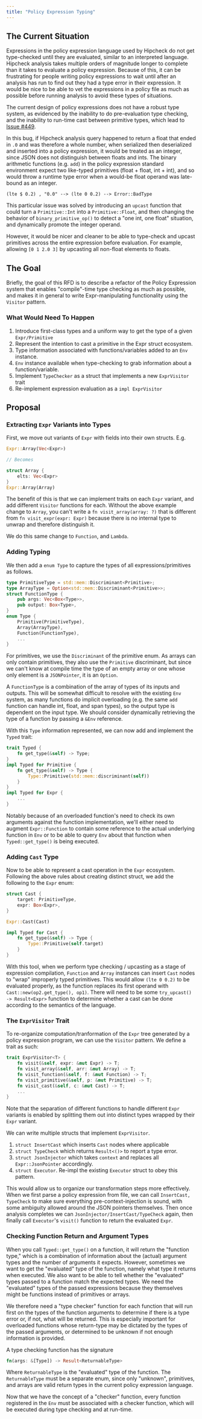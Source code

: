 ```yaml
---
title: "Policy Expression Typing"
---
```


## The Current Situation

Expressions in the policy expression language used by Hipcheck do not get
type-checked until they are evaluated, similar to an interpreted language.
Hipcheck analysis takes multiple orders of magnitude longer to complete than it
takes to evaluate a policy expression. Because of this, it can be frustrating
for people writing policy expressions to wait until after an analysis has run to
find out they had a type error in their expression. It would be nice to be able
to vet the expressions in a policy file as much as possible before running
analysis to avoid these types of situations.

The current design of policy expressions does not have a robust type system, as
evidenced by the inability to do pre-evaluation type checking, and the inability
to run-time cast between primitive types, which lead to [Issue #449](https://github.com/mitre/hipcheck/issues/449).

In this bug, if Hipcheck analysis query happened to return a float that
ended in `.0` and was therefore a whole number, when serialized then
deserialized and inserted into a policy expression, it would be treated as an
integer, since JSON does not distinguish between floats and ints. The binary
arithmetic functions (e.g. `add`) in the policy expression standard environment
expect two like-typed primitives (float + float, int + int), and so would throw
a runtime type error when a would-be float operand was late-bound as an integer.

```
(lte $ 0.2) , "0.0" --> (lte 0 0.2) --> Error::BadType
```

This particular issue was solved by introducing an `upcast` function that could
turn a `Primitive::Int` into a `Primitive::Float`, and then changing the
behavior of `binary_primitive_op()` to detect a "one int, one float" situation,
and dynamically promote the integer operand.

However, it would be nicer and cleaner to be able to type-check and upcast
primitives across the entire expression before evaluation. For example, allowing
`[0 1 2.0 3]` by upcasting all non-float elements to floats.

## The Goal

Briefly, the goal of this RFD is to describe a refactor of the Policy Expression
system that enables "compile"-time type checking as much as possible, and makes
it in general to write Expr-manipulating functionality using the `Visitor`
pattern.

### What Would Need To Happen

1. Introduce first-class types and a uniform way to get the type of a given
   `Expr/Primitive`
2. Represent the intention to cast a primitive in the Expr struct ecosystem.
3. Type information associated with functions/variables added to an `Env`
   instance.
4. `Env` instance available when type-checking to grab information about a
   function/variable.
5. Implement `TypeChecker` as a struct that implements a new `ExprVisitor` trait
6. Re-implement expression evaluation as a `impl ExprVisitor`

## Proposal

### Extracting `Expr` Variants into Types

First, we move out variants of `Expr` with fields into their own structs. E.g.

```rust
Expr::Array(Vec<Expr>)

// Becomes

struct Array {
	elts: Vec<Expr>
}
Expr::Array(Array)
```

The benefit of this is that we can implement traits on each `Expr` variant, and
add different `Visitor` functions for each. Without the above example change to
`Array`, you can't write a `fn visit_array(array: ?)` that is different from `fn
visit_expr(expr: Expr)` because there is no internal type to unwrap and
therefore distinguish it.

We do this same change to `Function`, and `Lambda`.

### Adding Typing

We then add a `enum Type` to capture the types of all expressions/primitives as
follows.

```rust
type PrimitiveType = std::mem::Discriminant<Primitive>;
type ArrayType = Option<std::mem::Discriminant<Primitive>>;
struct FunctionType {
    pub args: Vec<Box<Type>>,
    pub output: Box<Type>,
}
enum Type {
    Primitive(PrimitiveType),
    Array(ArrayType),
    Function(FunctionType),
    ...
}
```

For primitives, we use the `Discriminant` of the primitive enum. As arrays can
only contain primitives, they also use the `Primitive` discriminant, but since
we can't know at compile time the type of an empty array or one whose only
element is a `JSONPointer`, it is an `Option`.

A `FunctionType` is a combination of the array of types of its inputs and
outputs. This will be somewhat difficult to resolve with the existing `Env`
system, as many functions do implicit overloading (e.g. the same `add` function
can handle int, float, and span types), so the output type is dependent on the
input type. We should consider dynamically retrieving the type of a function by
passing a `&Env` reference.

With this `Type` information represented, we can now add and implement the
`Typed` trait:

```rust
trait Typed {
    fn get_type(&self) -> Type;
}
impl Typed for Primitive {
    fn get_type(&self) -> Type {
        Type::Primitive(std::mem::discriminant(self))
    }
}
impl Typed for Expr {
	...
}
```

Notably because of an overloaded function's need to check its own arguments
against the function implementation, we'll either need to augment
`Expr::Function` to contain some reference to the actual underlying function in
`Env` or to be able to query `Env` about that function when `Typed::get_type()`
is being executed.

### Adding `Cast` Type

Now to be able to represent a cast operation in the `Expr` ecosystem. Following
the above rules about creating distinct struct, we add the following to the
`Expr` enum:

```rust
struct Cast {
	target: PrimitiveType,
	expr: Box<Expr>,
}

Expr::Cast(Cast)

impl Typed for Cast {
	fn get_type(&self) -> Type {
		Type::Primitive(self.target)
	}
}

```

With this tool, when we perform type checking / upcasting as a stage of
expression compilation, `Function` and `Array` instances can insert `Cast`
nodes to "wrap" improperly typed primitives. This would allow `(lte 0 0.2)` to
be evaluated properly, as the function replaces its first operand with
`Cast::new(op2.get_type(), op1)`. There will need to be some `try_upcast() ->
Result<Expr>` function to determine whether a cast can be done according to the
semantics of the language.

### The `ExprVisitor` Trait

To re-organize computation/tranformation of the `Expr` tree generated by a
policy expression program, we can use the `Visitor` pattern. We define a trait
as such:

```rust
trait ExprVisitor<T> {
	fn visit(&self, expr: &mut Expr) -> T;
	fn visit_array(&self, arr: &mut Array) -> T;
	fn visit_function(&self, f: &mut Function) -> T;
	fn visit_primitive(&self, p: &mut Primitive) -> T;
	fn visit_cast(&self, c: &mut Cast) -> T;
	...
}
```

Note that the separation of different functions to handle different `Expr`
variants is enabled by splitting them out into distinct types wrapped by their
`Expr` variant.

We can write multiple structs that implement `ExprVisitor`.

1. `struct InsertCast` which inserts `Cast` nodes where applicable
2. `struct TypeCheck` which returns `Result<()>` to report a type error.
3. `struct JsonInjector` which takes `context` and replaces all `Expr::JsonPointer` accordingly.
4. `struct Executor`. Re-impl the existing `Executor` struct to obey this pattern.

This would allow us to organize our transformation steps more effectively. When
we first parse a policy expression from file, we can call `InsertCast,
TypeCheck` to make sure everything pre-context-injection is sound, with some
ambiguity allowed around the JSON pointers themselves. Then once analysis
completes we can `JsonInjector/InsertCast/TypeCheck` again, then finally call
`Executor`'s `visit()` function to return the evaluated `Expr`.

### Checking Function Return and Argument Types

When you call `Typed::get_type()` on a function, it will return the "function
type," which is a combination of information about the (actual) argument types
and the number of arguments it expects. However, sometimes we want to get the
"evaluated" type of the function, namely what type it returns when executed.
We also want to be able to tell whether the "evaluated" types passed to a
function match the expected types. We need the "evaluated" types of the passed
expressions because they themselves might be functions instead of primitives
or arrays.

We therefore need a "type checker" function for each function that will run
first on the types of the function arguments to determine if there is a type
error or, if not, what will be returned. This is especially important for
overloaded functions whose return-type may be dictated by the types of the
passed arguments, or determined to be unknown if not enough information is
provided.

A type checking function has the signature

```rust
fn(args: &[Type]) -> Result<ReturnableType>
```

Where `ReturnableType` is the "evaluated" type of the function. The
`ReturnableType` must be a separate enum, since only "unknown", primitives, and
arrays are valid return types in the current policy expression language.

Now that we have the concept of a "checker" function, every function registered
in the `Env` must be associated with a checker function, which will be executed
during type checking and at run-time.
